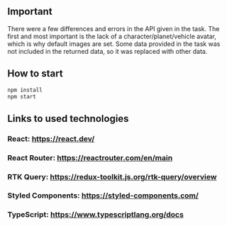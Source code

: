 ## Important

There were a few differences and errors in the API given in the task. The first and most important is the lack of a character/planet/vehicle avatar, which is why default images are set. Some data provided in the task was not included in the returned data, so it was replaced with other data.

## How to start

```sh
npm install
npm start
```

## Links to used technologies
### React: https://react.dev/ 
### React Router: https://reactrouter.com/en/main
### RTK Query: https://redux-toolkit.js.org/rtk-query/overview
### Styled Components: https://styled-components.com/
### TypeScript: https://www.typescriptlang.org/docs 
